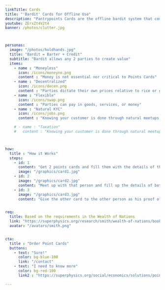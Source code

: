 ```yaml
---
linkTitle: Cards
title: "'Bardit' Cards for Offline Use"
description: "Pantrypoints Cards are the offline bardit system that combines barter and credit"
youtube: ZErxZt4V2t4
banner: /photos/clutter.jpg



personas:
  image: "/photos/holdhands.jpg" 
  title: "Bardit = Barter + Credit"
  subtitle: "Bardit allows any 2 parties to create value"
  items:
    - name : "Moneyless"
      icon: /icons/moneyno.png
      content : "Money is not essential nor critical to Points Cards"
    - name : "Decentralized"
      icon: /icons/decen.png    
      content : "Parties dictate their own prices relative to rice or grains"
    - name : "Flexible"
      icon: /icons/swap.png
      content : "Parties can pay in goods, services, or money"
    - name : "Natural KYC"
      icon: /icons/jobs.png
      content : "Knowing your customer is done through natural meetups instead of through artificial technology"

    # - name : "Taxation"
    #   content : "Knowing your customer is done through natural meetups instead of through artificial technology"



how:
  title : "How it Works"  
  steps:
    - id: 1
      content: "Get 2 points cards and fill them with the details of the other person"  
      image: "/graphics/card1.jpg"
    - id: 2 
      image: "/graphics/card2.jpg"
      content: "Meet up with that person and fill up the details of both cards with the actual transaction"
    - id: 3
      image: "/graphics/card3.jpg"
      content: "Give the other card to the other person as his proof of the transaction. Repeat the process in a future transaction to clear the barter debt"


req:
  title: Based on the requirements in the Wealth of Nations
  link: "https://superphysics.org/research/smith/wealth-of-nations/book-5/chapter-3j/"
  avatar: "/avatars/smith.png"


cta:
  title : "Order Point Cards"
  buttons:
    - text: "Sure!"
      color: bg-blue-100
      link: "/contact"
    - text: "I need to know more"
      color: bg-red-100    
      link2 : "https://superphysics.org/social/economics/solutions/points-banking"

---
```

